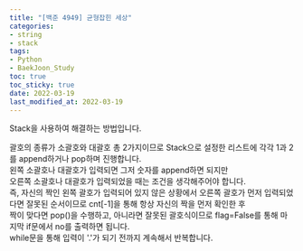 ```yaml
---
title: "[백준 4949] 균형잡힌 세상"
categories: 
- string
- stack
tags:
- Python
- BaekJoon_Study
toc: true
toc_sticky: true
date: 2022-03-19
last_modified_at: 2022-03-19
---
```


Stack을 사용하여 해결하는 방법입니다.

괄호의 종류가 소괄호와 대괄호 총 2가지이므로 Stack으로 설정한 리스트에 각각 1과 2를 append하거나 pop하며 진행합니다.  
왼쪽 소괄호나 대괄호가 입력되면 그저 숫자를 append하면 되지만  
오른쪽 소괄호나 대괄호가 입력되었을 때는 조건을 생각해주어야 합니다.  
즉, 자신의 짝인 왼쪽 괄호가 입력되어 있지 않은 상황에서 오른쪽 괄호가 먼저 입력되었다면 잘못된 순서이므로 cnt[-1]을 통해 항상 자신의 짝을 먼저 확인한 후  
짝이 맞다면 pop()을 수행하고, 아니라면 잘못된 괄호식이므로 flag=False를 통해 마지막 if문에서 no를 출력하면 됩니다.  
while문을 통해 입력이 '.'가 되기 전까지 계속해서 반복합니다.

<script src="https://gist.github.com/Ryumaker/f1558d5dee305c0badf365aeec192938.js"></script>



